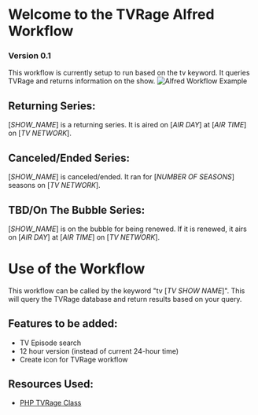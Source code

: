 Welcome to the TVRage Alfred Workflow
=====================================
### Version 0.1

This workflow is currently setup to run based on the tv keyword. It queries TVRage and returns information on the show.
![Alfred Workflow Example](http://i.imgur.com/toW7etk.png)

Returning Series:
-----------------
[*SHOW_NAME*] is a returning series. It is aired on [*AIR DAY*] at [*AIR TIME*] on [*TV NETWORK*].

Canceled/Ended Series:
----------------------
[*SHOW_NAME*] is canceled/ended. It ran for [*NUMBER OF SEASONS*] seasons on [*TV NETWORK*].

TBD/On The Bubble Series:
----------------------
[*SHOW_NAME*] is on the bubble for being renewed. If it is renewed, it airs on [*AIR DAY*] at [*AIR TIME*] on [*TV NETWORK*].

Use of the Workflow
===================
This workflow can be called by the keyword "tv [*TV SHOW NAME*]". This will query the TVRage database and return results based on your query.

Features to be added:
---------------------
* TV Episode search
* 12 hour version (instead of current 24-hour time)
* Create icon for TVRage workflow

Resources Used:
---------------
* [PHP TVRage Class](https://github.com/ryandoherty/PHP--TVRage)